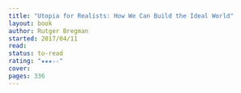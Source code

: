 ```yaml
---
title: "Utopia for Realists: How We Can Build the Ideal World"
layout: book
author: Rutger Bregman
started: 2017/04/11
read: 
status: to-read
rating: "★★★☆☆"
cover: 
pages: 336
---
```

